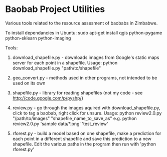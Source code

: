 Baobab Project Utilities
========================

Various tools related to the resource assesment of baobabs in Zimbabwe.

To install dependancies in Ubuntu:
  sudo apt-get install qgis python-pygame python-sklearn python-imaging
  
Tools:

1) download_shapefile.py - downloads images from Google's static maps server for each point in a shapefile.
    Usage: python download_shapefile.py "path/to/shapefile"
                          
2) geo_convert.py - methods used in other programs, not intended to be used on its own

3) shapefile.py - library for reading shapefiles (not my code - see http://code.google.com/p/pyshp/)

4) review.py - go through the images aquired with download_shapefile.py, click to tag a baobab, right click for unsure.
    Usage: python review2.0.py "/path/to/images" "shapefile_name_to_save_as"
    e.g. python review2.0.py 'sample data/*.png' 'test_review'

5) rforest.py - build a model based on one shapefile, make a prediction for each point in a different shapefile and save this prediction to a new shapefile. Edit the various paths in the program then run with 'python rforest.py'
